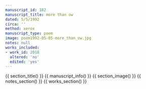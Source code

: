 ```yaml
---
manuscript_id: 182
manuscript_title: more than ow
dated: 5/5/1992
circa: ''
method: xerox
manuscript_type: poem
image: poem1992-05-05-more_than_ow.jpg
notes: null
works_included:
- work_id: 2018
  altered: 'no'
  edited: 'yes'
---
```


{{ section_title() }}
{{ manuscript_info() }}
{{ section_image() }}
{{ notes_section() }}
{{ works_section() }}
